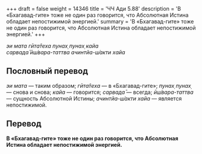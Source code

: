 +++
draft = false
weight = 14346
title = 'ЧЧ Ади 5.88'
description = 'В «Бхагавад-гите» тоже не один раз говорится, что Абсолютная Истина обладает непостижимой энергией.'
summary = 'В «Бхагавад-гите» тоже не один раз говорится, что Абсолютная Истина обладает непостижимой энергией.'
+++

_эи мата гӣта̄теха пунах̣ пунах̣ кайа  
сарвада̄ ӣш́вара-таттва ачинтйа-ш́акти хайа_

## Пословный перевод

_эи_ _мата_ — таким образом; _гӣта̄теха_ — в «Бхагавад-гите»; _пунах̣_ _пунах̣_ — снова и снова; _кайа_ — говорится; _сарвада̄_ — всегда; _ӣш́вара_\-_таттва_ — сущность Абсолютной Истины; _ачинтйа_\-_ш́акти_ _хайа_ — является непостижимой.

## Перевод

**В «Бхагавад-гите» тоже не один раз говорится, что Абсолютная Истина обладает непостижимой энергией.**
